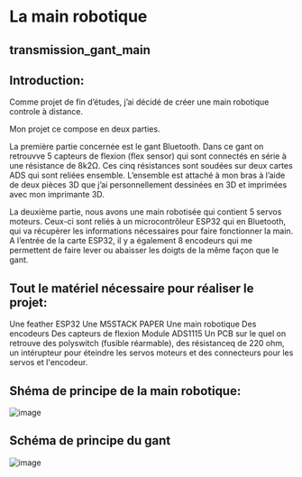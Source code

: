 # La main robotique

## transmission_gant_main

 ## Introduction:
 Comme projet de fin d’études, j’ai décidé de créer une main robotique controle à distance. 
 
Mon projet ce compose en deux parties. 

La première partie concernée est le gant Bluetooth. 
Dans ce gant on retrouvve 5 capteurs de flexion (flex sensor) qui sont connectés en série à une résistance de 8k2Ω. Ces cinq résistances sont soudées sur deux cartes ADS qui sont reliées ensemble. 
L’ensemble est attaché à mon bras à l’aide de deux pièces 3D que j’ai personnellement dessinées en 3D et imprimées avec mon imprimante 3D. 

La deuxième partie, nous avons une main robotisée qui contient 5 servos moteurs. 
Ceux-ci sont reliés à un microcontrôleur ESP32 qui en Bluetooth, qui va récupèrer les informations nécessaires pour faire fonctionner la main. 
A l’entrée de la carte ESP32, il y a également 8 encodeurs qui me permettent de faire lever ou abaisser les doigts de la même façon que le gant. 

## Tout le matériel nécessaire pour réaliser le projet:

Une feather ESP32
Une M5STACK PAPER
Une main robotique 
Des encodeurs 
Des capteurs de flexion 
Module ADS1115 
Un PCB sur le quel on retrouve des polyswitch (fusible réarmable), des résistanceq de 220 ohm, un intérupteur pour éteindre les servos moteurs et des connecteurs pour les servos et l'encodeur.

## Shéma de principe de la main robotique:

![image](https://github.com/Thomas2809/transmission/assets/166612110/11a5ead6-651d-49cb-8e9f-05609cc512b8)

## Schéma de principe du gant 

![image](https://github.com/Thomas2809/transmission/assets/166612110/b080b620-c5c2-40fc-93ed-c7497e51e8da)
